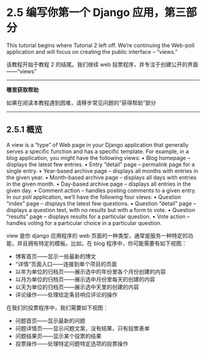 # 2.5 编写你第一个 Django 应用，第三部分

This tutorial begins where Tutorial 2 left off. We’re continuing the Web-poll application and will focus on creating the public interface – “views.”

该教程开始于教程 2 的结尾。我们继续 web 投票程序，并专注于创建公开的界面——“views”

---

**哪里获取帮助**

如果在阅读本教程遇到困难，请移步常见问题的“获得帮助”部分

---

## 2.5.1 概览

A view is a “type” of Web page in your Django application that generally serves a specific function and has a specific template. For example, in a blog application, you might have the following views:
• Blog homepage – displays the latest few entries.
• Entry “detail” page – permalink page for a single entry.
• Year-based archive page – displays all months with entries in the given year.
• Month-based archive page – displays all days with entries in the given month.
• Day-based archive page – displays all entries in the given day.
• Comment action – handles posting comments to a given entry.
In our poll application, we’ll have the following four views:
• Question “index” page – displays the latest few questions.
• Question “detail” page – displays a question text, with no results but with a form to vote.
• Question “results” page – displays results for a particular question.
• Vote action – handles voting for a particular choice in a particular question.

view 是你 django 应用程序的 web 页面的一种类型，通常是服务一种特定的功能，并且拥有特定的模板。比如，在 blog 程序中，你可能需要有如下视图：

-   博客首页——显示一些最新的博文
-   “详情”页面入口——连接到单个项目的页面
-   以年为单位的归档页——展示选中的年份里各个月份创建的内容
-   以月为单位的归档页——展示选中月份里每天的创建的内容
-   以天为单位的归档页——展示选中天里的创建的内容
-   评论操作——处理给定条目响应评论的操作

在我们的投票程序中，我们需要如下视图：

-   问题首页——显示最新的问题
-   问题详情页——显示问题文案，没有结果，只有投票表单
-   问题结果页——显示某个投票的结果
-   投票操作——处理特定问题特定选项的投票操作
